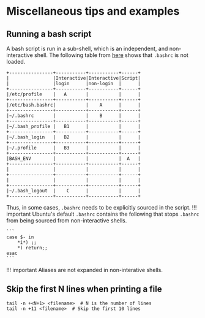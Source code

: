 # Miscellaneous tips and examples

## Running a bash script
A bash script is run in a sub-shell, which is an independent, and non-interactive shell. The following table from [here](https://shreevatsa.wordpress.com/2008/03/30/zshbash-startup-files-loading-order-bashrc-zshrc-etc/) shows that `.bashrc` is not loaded.
```
+----------------+-----------+-----------+------+
|                |Interactive|Interactive|Script|
|                |login      |non-login  |      |
+----------------+-----------+-----------+------+
|/etc/profile    |   A       |           |      |
+----------------+-----------+-----------+------+
|/etc/bash.bashrc|           |    A      |      |
+----------------+-----------+-----------+------+
|~/.bashrc       |           |    B      |      |
+----------------+-----------+-----------+------+
|~/.bash_profile |   B1      |           |      |
+----------------+-----------+-----------+------+
|~/.bash_login   |   B2      |           |      |
+----------------+-----------+-----------+------+
|~/.profile      |   B3      |           |      |
+----------------+-----------+-----------+------+
|BASH_ENV        |           |           |  A   |
+----------------+-----------+-----------+------+
|                |           |           |      |
+----------------+-----------+-----------+------+
|                |           |           |      |
+----------------+-----------+-----------+------+
|~/.bash_logout  |    C      |           |      |
+----------------+-----------+-----------+------+
```
Thus, in some cases, `.bashrc` needs to be explicitly sourced in the script.
!!! important
    Ubuntu's default `.bashrc` contains the following that stops `.bashrc` from being sourced from non-interactive shells.

    ```
    case $- in
        *i*) ;;
        *) return;;
    esac
    ```

!!! important
    Aliases are not expanded in non-interative shells.


## Skip the first N lines when printing a file
```
tail -n +<N+1> <filename>  # N is the number of lines
tail -n +11 <filename>  # Skip the first 10 lines
```